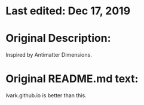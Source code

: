 # Last edited: Dec 17, 2019	

# Original Description:
Inspired by Antimatter Dimensions.

# Original README.md text:
ivark.github.io is better than this.
